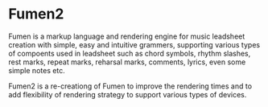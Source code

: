 # Fumen2

Fumen is a markup language and rendering engine for music leadsheet creation with simple, easy and intuitive grammers, supporting various types of compoents used in leadsheet such as chord symbols, rhythm slashes, rest marks, repeat marks, reharsal marks, comments, lyrics, even some simple notes etc. 

Fumen2 is a re-creationg of Fumen to improve the rendering times and to add flexibility of rendering strategy to support various types of devices.

